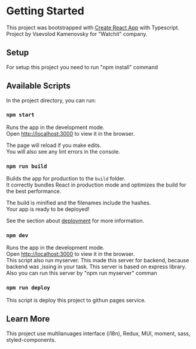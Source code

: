 # Getting Started

This project was bootstrapped with [Create React App](https://github.com/facebook/create-react-app) with Typescript.\
Project by Vsevolod Kamenovsky for "Watchit" company.

## Setup

For setup this project you need to run "npm install" command

## Available Scripts

In the project directory, you can run:

### `npm start`

Runs the app in the development mode.\
Open [http://localhost:3000](http://localhost:3000) to view it in the browser.

The page will reload if you make edits.\
You will also see any lint errors in the console.

### `npm run build`

Builds the app for production to the `build` folder.\
It correctly bundles React in production mode and optimizes the build for the best performance.

The build is minified and the filenames include the hashes.\
Your app is ready to be deployed!

See the section about [deployment](https://facebook.github.io/create-react-app/docs/deployment) for more information.

### `npm dev`

Runs the app in the development mode.\
Open [http://localhost:3000](http://localhost:3000) to view it in the browser. \
This script also run myserver. This made this server for backend, because backend was ,issing in your task. This server is based on express library. Also you can run this server by "npm run myserver" comman

### `npm run deploy`

This script is deploy this project to githun pages service.

## Learn More

This project use multilanuages interface (i18n),
Redux, MUI, moment, sass, styled-components.